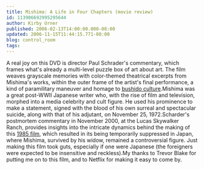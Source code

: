 ```yaml
---
title: Mishima: A Life in Four Chapters (movie review)
id: 113986692995295644
author: Kirby Urner
published: 2006-02-13T14:00:00.000-08:00
updated: 2006-11-15T11:44:15.771-08:00
blog: control_room
tags: 
---
```


A real joy on this DVD is director Paul Schrader's commentary, which frames what's already a multi-level puzzle box of art about art.  The film weaves grayscale memories with color-themed theatrical excerpts from Mishima's works, within the outer frame of the artist's final performance, a kind of paramilitary maneuver and homage to [bushido culture](http://en.wikipedia.org/wiki/Bushido).Mishima was a great post-WWII Japanese writer who, with the rise of film and television, morphed into a media celebrity and cult figure.  He used his prominence to make a statement, signed with the blood of his own surreal and spectacular suicide, along with that of his adjutant, on November 25, 1972.Scharder's postmortem commentary in November 2000, at the Lucas Skywalker Ranch, provides insights into the intricate dynamics behind the making of this [1985 film](http://www.imdb.com/title/tt0089603/), which resulted in its being temporarily suppressed in Japan, where Mishima, survived by his widow, remained a controversial figure.  Just making this film took guts, especially if one were Japanese (the foreigners were expected to be insensitive and reckless).My thanks to Trevor Blake for putting me on to this film, and to Netflix for making it easy to come by.